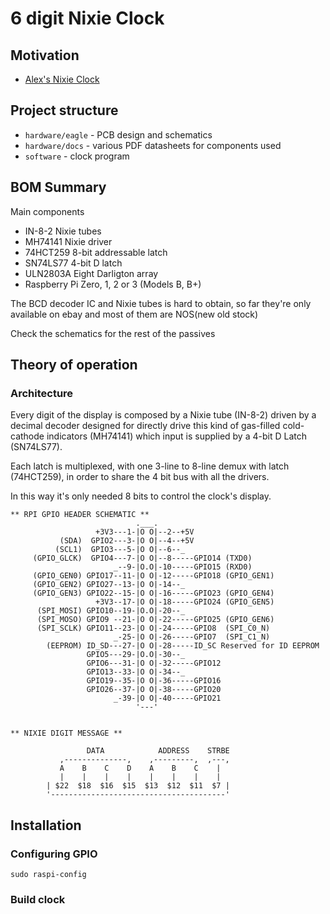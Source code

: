 6 digit Nixie Clock
===================

## Motivation

* [Alex's Nixie Clock](https://www.raspberrypi.org/blog/alexs-nixie-clock/)


## Project structure

 * `hardware/eagle` - PCB design and schematics
 * `hardware/docs`  - various PDF datasheets for components used
 * `software`       - clock program

## BOM Summary
Main components

 * IN-8-2 Nixie tubes
 * MH74141 Nixie driver
 * 74HCT259 8-bit addressable latch
 * SN74LS77 4-bit D latch
 * ULN2803A Eight Darligton array
 * Raspberry Pi Zero, 1, 2 or 3 (Models B, B+)

The BCD decoder IC and Nixie tubes is hard to obtain, so far they're only
available on ebay and most of them are NOS(new old stock)

Check the schematics for the rest of the passives

## Theory of operation

### Architecture
Every digit of the display is composed by a Nixie tube (IN-8-2) driven by a
decimal decoder designed for directly drive this kind of gas-filled cold-cathode
indicators (MH74141) which input is supplied by a 4-bit D Latch (SN74LS77).

Each latch is multiplexed, with one 3-line to 8-line demux with latch (74HCT259),
in order to share the 4 bit bus with all the drivers.

In this way it's only needed 8 bits to control the clock's display.

```
** RPI GPIO HEADER SCHEMATIC **
                            .___.
                   +3V3---1-|O O|--2--+5V
           (SDA)  GPIO2---3-|O O|--4--+5V
          (SCL1)  GPIO3---5-|O O|--6--_
     (GPIO_GLCK)  GPIO4---7-|O O|--8-----GPIO14 (TXD0)
                       _--9-|O.O|-10-----GPIO15 (RXD0)
     (GPIO_GEN0) GPIO17--11-|O O|-12-----GPIO18 (GPIO_GEN1)
     (GPIO_GEN2) GPIO27--13-|O O|-14--_
     (GPIO_GEN3) GPIO22--15-|O O|-16-----GPIO23 (GPIO_GEN4)
                   +3V3--17-|O O|-18-----GPIO24 (GPIO_GEN5)
      (SPI_MOSI) GPIO10--19-|O.O|-20--_
      (SPI_MOSO) GPIO9 --21-|O O|-22-----GPIO25 (GPIO_GEN6)
      (SPI_SCLK) GPIO11--23-|O O|-24-----GPIO8  (SPI_C0_N)
                       _-25-|O O|-26-----GPIO7  (SPI_C1_N)
        (EEPROM) ID_SD---27-|O O|-28-----ID_SC Reserved for ID EEPROM
                 GPIO5---29-|O.O|-30--_
                 GPIO6---31-|O O|-32-----GPIO12
                 GPIO13--33-|O O|-34--_
                 GPIO19--35-|O O|-36-----GPIO16
                 GPIO26--37-|O O|-38-----GPIO20
                       _-39-|O O|-40-----GPIO21
                            '---'


** NIXIE DIGIT MESSAGE **

                 DATA            ADDRESS    STRBE
           ,--------------,    ,---------,  ,---,
           A    B    C    D    A    B    C    |
           |    |    |    |    |    |    |    |
        | $22  $18  $16  $15  $13  $12  $11  $7 |
        '---------------------------------------'

```

## Installation

### Configuring GPIO
```
sudo raspi-config
```
###

### Build clock
